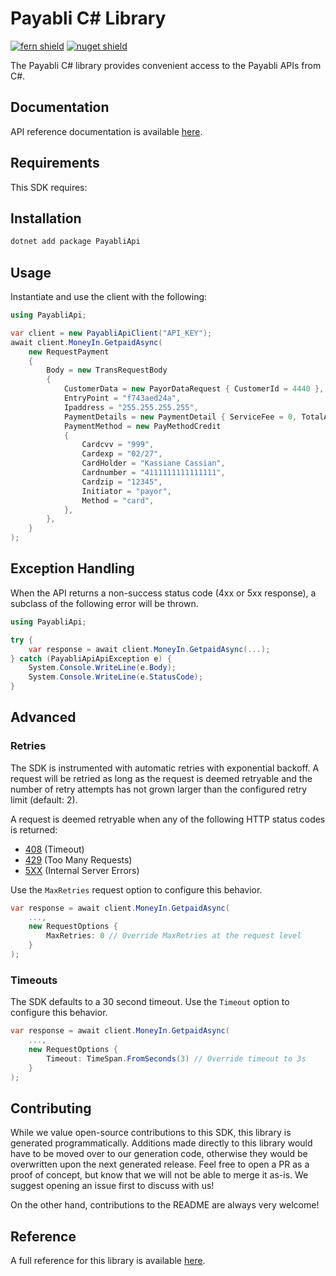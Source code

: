 # Payabli C# Library

[![fern shield](https://img.shields.io/badge/%F0%9F%8C%BF-Built%20with%20Fern-brightgreen)](https://buildwithfern.com?utm_source=github&utm_medium=github&utm_campaign=readme&utm_source=https%3A%2F%2Fgithub.com%2Fpayabli%2Fsdk-csharp)
[![nuget shield](https://img.shields.io/nuget/v/PayabliApi)](https://nuget.org/packages/PayabliApi)

The Payabli C# library provides convenient access to the Payabli APIs from C#.

## Documentation

API reference documentation is available [here](https://docs.payabli.com/).

## Requirements

This SDK requires:

## Installation

```sh
dotnet add package PayabliApi
```

## Usage

Instantiate and use the client with the following:

```csharp
using PayabliApi;

var client = new PayabliApiClient("API_KEY");
await client.MoneyIn.GetpaidAsync(
    new RequestPayment
    {
        Body = new TransRequestBody
        {
            CustomerData = new PayorDataRequest { CustomerId = 4440 },
            EntryPoint = "f743aed24a",
            Ipaddress = "255.255.255.255",
            PaymentDetails = new PaymentDetail { ServiceFee = 0, TotalAmount = 100 },
            PaymentMethod = new PayMethodCredit
            {
                Cardcvv = "999",
                Cardexp = "02/27",
                CardHolder = "Kassiane Cassian",
                Cardnumber = "4111111111111111",
                Cardzip = "12345",
                Initiator = "payor",
                Method = "card",
            },
        },
    }
);
```

## Exception Handling

When the API returns a non-success status code (4xx or 5xx response), a subclass of the following error
will be thrown.

```csharp
using PayabliApi;

try {
    var response = await client.MoneyIn.GetpaidAsync(...);
} catch (PayabliApiApiException e) {
    System.Console.WriteLine(e.Body);
    System.Console.WriteLine(e.StatusCode);
}
```

## Advanced

### Retries

The SDK is instrumented with automatic retries with exponential backoff. A request will be retried as long
as the request is deemed retryable and the number of retry attempts has not grown larger than the configured
retry limit (default: 2).

A request is deemed retryable when any of the following HTTP status codes is returned:

- [408](https://developer.mozilla.org/en-US/docs/Web/HTTP/Status/408) (Timeout)
- [429](https://developer.mozilla.org/en-US/docs/Web/HTTP/Status/429) (Too Many Requests)
- [5XX](https://developer.mozilla.org/en-US/docs/Web/HTTP/Status/500) (Internal Server Errors)

Use the `MaxRetries` request option to configure this behavior.

```csharp
var response = await client.MoneyIn.GetpaidAsync(
    ...,
    new RequestOptions {
        MaxRetries: 0 // Override MaxRetries at the request level
    }
);
```

### Timeouts

The SDK defaults to a 30 second timeout. Use the `Timeout` option to configure this behavior.

```csharp
var response = await client.MoneyIn.GetpaidAsync(
    ...,
    new RequestOptions {
        Timeout: TimeSpan.FromSeconds(3) // Override timeout to 3s
    }
);
```

## Contributing

While we value open-source contributions to this SDK, this library is generated programmatically.
Additions made directly to this library would have to be moved over to our generation code,
otherwise they would be overwritten upon the next generated release. Feel free to open a PR as
a proof of concept, but know that we will not be able to merge it as-is. We suggest opening
an issue first to discuss with us!

On the other hand, contributions to the README are always very welcome!
## Reference

A full reference for this library is available [here](https://github.com/payabli/sdk-csharp/blob/HEAD/./reference.md).
